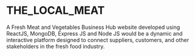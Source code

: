 # THE_LOCAL_MEAT
A Fresh Meat and Vegetables Business Hub website developed using ReactJS, MongoDB, Express JS and Node JS would be a dynamic and interactive platform designed to connect suppliers, customers, and other stakeholders in the fresh food industry.
